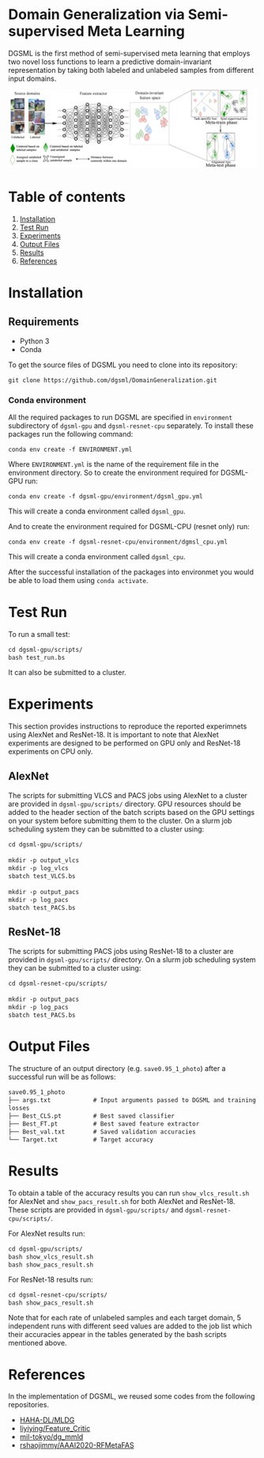 Domain Generalization via Semi-supervised Meta Learning
===================
DGSML is the first method of semi-supervised meta learning that employs two novel loss functions to learn a predictive domain-invariant representation by taking both labeled and unlabeled samples from different input domains. 

<img src="./figures/overview.png" width="900" class="center">

# Table of contents
1. [Installation](#installation)
2. [Test Run](#test-run)
3. [Experiments](#experiments)
4. [Output Files](#output-files)
5. [Results](#results)
6. [References](#references)

# Installation

## Requirements
- Python 3
- Conda

To get the source files of DGSML you need to clone into its repository:
```
git clone https://github.com/dgsml/DomainGeneralization.git
```

### Conda environment
All the required packages to run DGSML are specified in `environment` subdirectory of `dgsml-gpu` and `dgsml-resnet-cpu` separately.
To install these packages run the following command:
```
conda env create -f ENVIRONMENT.yml
```
Where `ENVIRONMENT.yml` is the name of the requirement file in the environment directory.
So to create the environment required for DGSML-GPU run:
```
conda env create -f dgsml-gpu/environment/dgsml_gpu.yml
```
This will create a conda environment called `dgsml_gpu`.

And to create the environment required for DGSML-CPU (resnet only) run:
```
conda env create -f dgsml-resnet-cpu/environment/dgmsl_cpu.yml
```
This will create a conda environment called `dgsml_cpu`.

After the successful installation of the packages into environmet you would be able to load them using `conda activate`.

# Test Run
To run a small test:
```
cd dgsml-gpu/scripts/
bash test_run.bs
```
It can also be submitted to a cluster.

# Experiments
This section provides instructions to reproduce the reported experimnets using AlexNet and ResNet-18.
It is important to note that AlexNet experiments are designed to be performed on GPU only and ResNet-18 experiments on CPU only.

## AlexNet 
The scripts for submitting VLCS and PACS jobs using AlexNet to a cluster are provided in `dgsml-gpu/scripts/` directory.
GPU resources should be added to the header section of the batch scripts based on the GPU settings on your system before submitting them to the cluster.
On a slurm job scheduling system they can be submitted to a cluster using:
```
cd dgsml-gpu/scripts/

mkdir -p output_vlcs
mkdir -p log_vlcs
sbatch test_VLCS.bs

mkdir -p output_pacs
mkdir -p log_pacs
sbatch test_PACS.bs
```

## ResNet-18
The scripts for submitting PACS jobs using ResNet-18 to a cluster are provided in `dgsml-gpu/scripts/` directory.
On a slurm job scheduling system they can be submitted to a cluster using:
```
cd dgsml-resnet-cpu/scripts/

mkdir -p output_pacs
mkdir -p log_pacs
sbatch test_PACS.bs
```

# Output Files
The structure of an output directory (e.g. `save0.95_1_photo`) after a successful run will be as follows:
```
save0.95_1_photo
├── args.txt            # Input arguments passed to DGSML and training losses
├── Best_CLS.pt         # Best saved classifier
├── Best_FT.pt          # Best saved feature extractor
├── Best_val.txt        # Saved validation accuracies
└── Target.txt          # Target accuracy
```

# Results
To obtain a table of the accuracy results you can run `show_vlcs_result.sh` for AlexNet and `show_pacs_result.sh` for both AlexNet and ResNet-18.
These scripts are provided in `dgsml-gpu/scripts/` and `dgsml-resnet-cpu/scripts/`.

For AlexNet results run:
```
cd dgsml-gpu/scripts/
bash show_vlcs_result.sh
bash show_pacs_result.sh 
```

For ResNet-18 results run:
```
cd dgsml-resnet-cpu/scripts/
bash show_pacs_result.sh
```
Note that for each rate of unlabeled samples and each target domain, 5 independent runs with different seed values are added to the job list which their accuracies appear in the tables generated by the bash scripts mentioned above.

# References
In the implementation of DGSML, we reused some codes from the following repositories.
- [HAHA-DL/MLDG](https://github.com/HAHA-DL/MLDG)
- [liyiying/Feature_Critic](https://github.com/liyiying/Feature_Critic)
- [mil-tokyo/dg_mmld](https://github.com/mil-tokyo/dg_mmld)
- [rshaojimmy/AAAI2020-RFMetaFAS](https://github.com/rshaojimmy/AAAI2020-RFMetaFAS)
 
